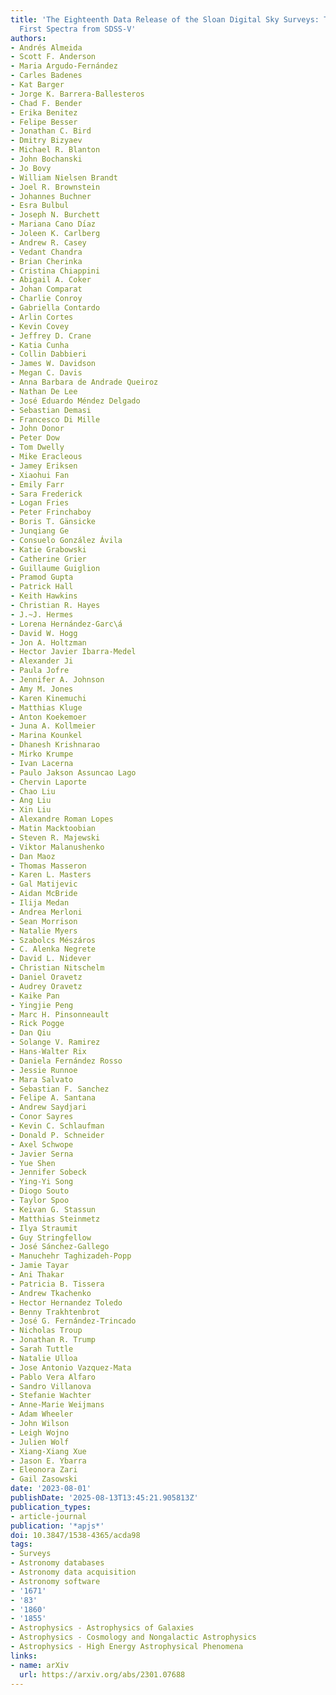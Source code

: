 ```yaml
---
title: 'The Eighteenth Data Release of the Sloan Digital Sky Surveys: Targeting and
  First Spectra from SDSS-V'
authors:
- Andrés Almeida
- Scott F. Anderson
- Maria Argudo-Fernández
- Carles Badenes
- Kat Barger
- Jorge K. Barrera-Ballesteros
- Chad F. Bender
- Erika Benitez
- Felipe Besser
- Jonathan C. Bird
- Dmitry Bizyaev
- Michael R. Blanton
- John Bochanski
- Jo Bovy
- William Nielsen Brandt
- Joel R. Brownstein
- Johannes Buchner
- Esra Bulbul
- Joseph N. Burchett
- Mariana Cano Dı́az
- Joleen K. Carlberg
- Andrew R. Casey
- Vedant Chandra
- Brian Cherinka
- Cristina Chiappini
- Abigail A. Coker
- Johan Comparat
- Charlie Conroy
- Gabriella Contardo
- Arlin Cortes
- Kevin Covey
- Jeffrey D. Crane
- Katia Cunha
- Collin Dabbieri
- James W. Davidson
- Megan C. Davis
- Anna Barbara de Andrade Queiroz
- Nathan De Lee
- José Eduardo Méndez Delgado
- Sebastian Demasi
- Francesco Di Mille
- John Donor
- Peter Dow
- Tom Dwelly
- Mike Eracleous
- Jamey Eriksen
- Xiaohui Fan
- Emily Farr
- Sara Frederick
- Logan Fries
- Peter Frinchaboy
- Boris T. Gänsicke
- Junqiang Ge
- Consuelo González Ávila
- Katie Grabowski
- Catherine Grier
- Guillaume Guiglion
- Pramod Gupta
- Patrick Hall
- Keith Hawkins
- Christian R. Hayes
- J.~J. Hermes
- Lorena Hernández-Garc\á
- David W. Hogg
- Jon A. Holtzman
- Hector Javier Ibarra-Medel
- Alexander Ji
- Paula Jofre
- Jennifer A. Johnson
- Amy M. Jones
- Karen Kinemuchi
- Matthias Kluge
- Anton Koekemoer
- Juna A. Kollmeier
- Marina Kounkel
- Dhanesh Krishnarao
- Mirko Krumpe
- Ivan Lacerna
- Paulo Jakson Assuncao Lago
- Chervin Laporte
- Chao Liu
- Ang Liu
- Xin Liu
- Alexandre Roman Lopes
- Matin Macktoobian
- Steven R. Majewski
- Viktor Malanushenko
- Dan Maoz
- Thomas Masseron
- Karen L. Masters
- Gal Matijevic
- Aidan McBride
- Ilija Medan
- Andrea Merloni
- Sean Morrison
- Natalie Myers
- Szabolcs Mészáros
- C. Alenka Negrete
- David L. Nidever
- Christian Nitschelm
- Daniel Oravetz
- Audrey Oravetz
- Kaike Pan
- Yingjie Peng
- Marc H. Pinsonneault
- Rick Pogge
- Dan Qiu
- Solange V. Ramirez
- Hans-Walter Rix
- Daniela Fernández Rosso
- Jessie Runnoe
- Mara Salvato
- Sebastian F. Sanchez
- Felipe A. Santana
- Andrew Saydjari
- Conor Sayres
- Kevin C. Schlaufman
- Donald P. Schneider
- Axel Schwope
- Javier Serna
- Yue Shen
- Jennifer Sobeck
- Ying-Yi Song
- Diogo Souto
- Taylor Spoo
- Keivan G. Stassun
- Matthias Steinmetz
- Ilya Straumit
- Guy Stringfellow
- José Sánchez-Gallego
- Manuchehr Taghizadeh-Popp
- Jamie Tayar
- Ani Thakar
- Patricia B. Tissera
- Andrew Tkachenko
- Hector Hernandez Toledo
- Benny Trakhtenbrot
- José G. Fernández-Trincado
- Nicholas Troup
- Jonathan R. Trump
- Sarah Tuttle
- Natalie Ulloa
- Jose Antonio Vazquez-Mata
- Pablo Vera Alfaro
- Sandro Villanova
- Stefanie Wachter
- Anne-Marie Weijmans
- Adam Wheeler
- John Wilson
- Leigh Wojno
- Julien Wolf
- Xiang-Xiang Xue
- Jason E. Ybarra
- Eleonora Zari
- Gail Zasowski
date: '2023-08-01'
publishDate: '2025-08-13T13:45:21.905813Z'
publication_types:
- article-journal
publication: '*apjs*'
doi: 10.3847/1538-4365/acda98
tags:
- Surveys
- Astronomy databases
- Astronomy data acquisition
- Astronomy software
- '1671'
- '83'
- '1860'
- '1855'
- Astrophysics - Astrophysics of Galaxies
- Astrophysics - Cosmology and Nongalactic Astrophysics
- Astrophysics - High Energy Astrophysical Phenomena
links:
- name: arXiv
  url: https://arxiv.org/abs/2301.07688
---
```

